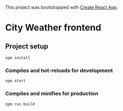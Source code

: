 This project was bootstrapped with [Create React App](https://github.com/facebook/create-react-app).

# City Weather frontend

## Project setup
```
npm install
```

### Compiles and hot-reloads for development
```
npm start
```

### Compiles and minifies for production
```
npm run build
```